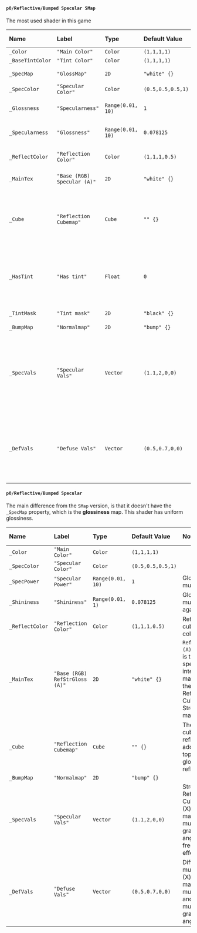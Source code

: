 #### `p0/Reflective/Bumped Specular SMap`
The most used shader in this game

| Name             | Label                       | Type              | Default Value     | Notes                                                                                                  | Mapping (KHR_materials_pbrSpecularGlossiness)                                               |
| :--------------- | :-------------------------- | :---------------- | :---------------- | :----------------------------------------------------------------------------------------------------- | ------------------------------------------------------------------------------------------- |
| `_Color`         | `"Main Color"`              | `Color`           | `(1,1,1,1)`       |                                                                                                        | `diffuseFactor = _Color`                                                                    |
| `_BaseTintColor` | `"Tint Color"`              | `Color`           | `(1,1,1,1)`       |                                                                                                        | *see `_TintMask`*                                                                           |
| `_SpecMap`       | `"GlossMap"`                | `2D`              | `"white" {}`      | Glossiness map                                                                                         | `specularGlossinessTexture.a = _SpecMap.r`                                                  |
| `_SpecColor`     | `"Specular Color"`          | `Color`           | `(0.5,0.5,0.5,1)` |                                                                                                        | `specularFactor.xyz = _SpecColor.xyz`                                                       |
| `_Glossness`     | `"Specularness"`            | `Range(0.01, 10)` | `1`               | Specular multiplier, non-linear                                                                        | `specularFactor.xyz *= log(_Glossness * 100) / log(1000)`                                   |
| `_Specularness`  | `"Glossness"`               | `Range(0.01, 10)` | `0.078125`        | Glossiness multiplier, non-linear                                                                      | `glossinessFactor = log(_Specularness * 100) / log(1000)`                                   |
| `_ReflectColor`  | `"Reflection Color"`        | `Color`           | `(1,1,1,0.5)`     | Reflection cubemap color                                                                               | *discard*                                                                                   |
| `_MainTex`       | `"Base (RGB) Specular (A)"` | `2D`              | `"white" {}`      |                                                                                                        | `diffuseTexture.rgb = _MainTex.rgb` `specularGlossinessTexture.rgb = _MainTex.a`            |
| `_Cube`          | `"Reflection Cubemap"`      | `Cube`            | `"" {}`           | The cubemap reflection is added on top of the glossiness reflection                                    | *discard*                                                                                   |
| `_HasTint`       | `"Has tint"`                | `Float`           | `0`               | If the value is `1` then should perform the tint mask logic                                            | *see `_TintMask`*                                                                           |
| `_TintMask`      | `"Tint mask"`               | `2D`              | `"black" {}`      |                                                                                                        | `diffuseTexture.rgb = lerp(diffuseTexture.rgb, _MainTex.rgb * _BaseTintColor, _TintMask.r)` |
| `_BumpMap`       | `"Normalmap"`               | `2D`              | `"bump" {}`       |                                                                                                        | `normalTexture = _BumpMap`                                                                  |
| `_SpecVals`      | `"Specular Vals"`           | `Vector`          | `(1.1,2,0,0)`     | Another specular multiplier. (X) is the main, (Y) is multiplier at grazing angles, fresnel-like effect | `specularFactor.xyz *= _SpecVals.x`                                                         |
| `_DefVals`       | `"Defuse Vals"`             | `Vector`          | `(0.5,0.7,0,0)`   | Diffuse multiplier. (X) is the main multiplier and (Y) is multiplier at grazing angles                 | `diffuseFactor.rgb *= _DefVals.x`                                                           |


#### `p0/Reflective/Bumped Specular`
The main difference from the `SMap` version, is that it doesn't have the `_SpecMap` property, which is the **glossiness** map. This shader has uniform glossiness.

| Name            | Label                          | Type              | Default Value     | Notes                                                                                                     | Mapping (KHR_materials_pbrSpecularGlossiness)                                    |
| :-------------- | :----------------------------- | :---------------- | :---------------- | :-------------------------------------------------------------------------------------------------------- | -------------------------------------------------------------------------------- |
| `_Color`        | `"Main Color"`                 | `Color`           | `(1,1,1,1)`       |                                                                                                           | `diffuseFactor = _Color`                                                         |
| `_SpecColor`    | `"Specular Color"`             | `Color`           | `(0.5,0.5,0.5,1)` |                                                                                                           | `specularFactor.xyz = _SpecColor.xyz`                                            |
| `_SpecPower`    | `"Specular Power"`             | `Range(0.01, 10)` | `1`               | Glossiness multiplier                                                                                     | `specularGlossinessTexture.a = _SpecPower * _Shininess`                          |
| `_Shininess`    | `"Shininess"`                  | `Range(0.01, 1)`  | `0.078125`        | Glossiness multiplier again (idk)                                                                         | `specularGlossinessTexture.a = _SpecPower * _Shininess`                          |
| `_ReflectColor` | `"Reflection Color"`           | `Color`           | `(1,1,1,0.5)`     | Reflection cubemap color                                                                                  | *discard*                                                                        |
| `_MainTex`      | `"Base (RGB) RefStrGloss (A)"` | `2D`              | `"white" {}`      | `RefStrGloss (A)` channel is the specular intensity map; *and* the Reflection Cubemap Strength map        | `diffuseTexture.rgb = _MainTex.rgb` `specularGlossinessTexture.rgb = _MainTex.a` |
| `_Cube`         | `"Reflection Cubemap"`         | `Cube`            | `"" {}`           | The cubemap reflection is added on top of the glossiness reflection                                       | *discard*                                                                        |
| `_BumpMap`      | `"Normalmap"`                  | `2D`              | `"bump" {}`       |                                                                                                           | `normalTexture = _BumpMap`                                                       |
| `_SpecVals`     | `"Specular Vals"`              | `Vector`          | `(1.1,2,0,0)`     | Strength of Reflection Cubemap. (X) is the main, (Y) is multiplier at grazing angles, fresnel-like effect | *discard*                                                                        |
| `_DefVals`      | `"Defuse Vals"`                | `Vector`          | `(0.5,0.7,0,0)`   | Diffuse multiplier. (X) is the main multiplier and (Y) is multiplier at grazing angles                    | `diffuseFactor.rgb *= _DefVals.x`                                                |
